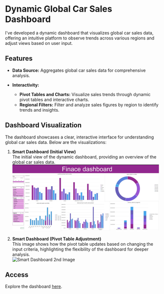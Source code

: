 # Dynamic Global Car Sales Dashboard

I've developed a dynamic dashboard that visualizes global car sales data, offering an intuitive platform to observe trends across various regions and adjust views based on user input.

## Features

- **Data Source:** Aggregates global car sales data for comprehensive analysis.

- **Interactivity:**
  - **Pivot Tables and Charts:** Visualize sales trends through dynamic pivot tables and interactive charts.
  - **Regional Filters:** Filter and analyze sales figures by region to identify trends and insights.

## Dashboard Visualization

The dashboard showcases a clear, interactive interface for understanding global car sales data. Below are the visualizations:

1. **Smart Dashboard (Initial View)**  
   The initial view of the dynamic dashboard, providing an overview of the global car sales data.  
   ![Smart Dashboard](smart%20Dashboard.jpg)

2. **Smart Dashboard (Pivot Table Adjustment)**  
   This image shows how the pivot table updates based on changing the input criteria, highlighting the flexibility of the dashboard for deeper analysis.  
   ![Smart Dashboard 2nd Image](smart%20Dashboard%202nd%20image.jpg)

## Access

Explore the dashboard [here](https://www.google.com/url?sa=t&rct=j&q=&esrc=s&source=web&cd=&ved=2ahUKEwj845r8xfP5AhWAQEEAHeS8AS4QFnoECAcQAQ&url=https%3A%2F%2Fgo.microsoft.com%2Ffwlink%2F%3FLinkID%3D521962&usg=AOvVaw2vd06xWtIxQTTv-3KBpe8y).
